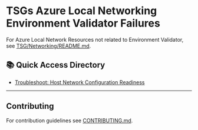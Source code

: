 # TSGs Azure Local Networking Environment Validator Failures

For Azure Local Network Resources not related to Environment Validator, see [TSG/Networking/README.md](TSG/Networking/README.md).

## 📚 Quick Access Directory

- [Troubleshoot: Host Network Configuration Readiness](Troubleshooting-Network-Test-HostNetworkConfigurationReadiness.md)

---

## Contributing

For contribution guidelines see [CONTRIBUTING.md](CONTRIBUTING.md).